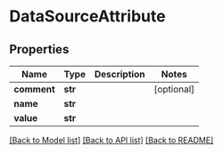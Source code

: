 # DataSourceAttribute

## Properties
Name | Type | Description | Notes
------------ | ------------- | ------------- | -------------
**comment** | **str** |  | [optional] 
**name** | **str** |  | 
**value** | **str** |  | 

[[Back to Model list]](../README.md#documentation-for-models) [[Back to API list]](../README.md#documentation-for-api-endpoints) [[Back to README]](../README.md)


